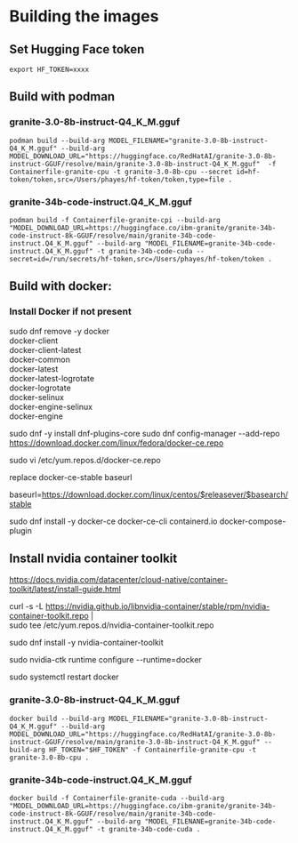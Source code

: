 # Building the images

## Set Hugging Face token

`export HF_TOKEN=xxxx`

## Build with podman

### granite-3.0-8b-instruct-Q4_K_M.gguf

`podman build --build-arg MODEL_FILENAME="granite-3.0-8b-instruct-Q4_K_M.gguf" --build-arg MODEL_DOWNLOAD_URL="https://huggingface.co/RedHatAI/granite-3.0-8b-instruct-GGUF/resolve/main/granite-3.0-8b-instruct-Q4_K_M.gguf"  -f Containerfile-granite-cpu -t granite-3.0-8b-cpu --secret id=hf-token/token,src=/Users/phayes/hf-token/token,type=file .`

### granite-34b-code-instruct.Q4_K_M.gguf

`podman build -f Containerfile-granite-cpi --build-arg "MODEL_DOWNLOAD_URL=https://huggingface.co/ibm-granite/granite-34b-code-instruct-8k-GGUF/resolve/main/granite-34b-code-instruct.Q4_K_M.gguf" --build-arg "MODEL_FILENAME=granite-34b-code-instruct.Q4_K_M.gguf" -t granite-34b-code-cuda --secret=id=/run/secrets/hf-token,src=/Users/phayes/hf-token/token .`



## Build with docker:

### Install Docker if not present

sudo dnf remove -y docker \
                  docker-client \
                  docker-client-latest \
                  docker-common \
                  docker-latest \
                  docker-latest-logrotate \
                  docker-logrotate \
                  docker-selinux \
                  docker-engine-selinux \
                  docker-engine


sudo dnf -y install dnf-plugins-core
sudo dnf config-manager --add-repo https://download.docker.com/linux/fedora/docker-ce.repo

sudo vi /etc/yum.repos.d/docker-ce.repo

replace docker-ce-stable baseurl

  baseurl=https://download.docker.com/linux/centos/$releasever/$basearch/stable

sudo dnf install -y docker-ce docker-ce-cli containerd.io docker-compose-plugin


## Install nvidia container toolkit

https://docs.nvidia.com/datacenter/cloud-native/container-toolkit/latest/install-guide.html

curl -s -L https://nvidia.github.io/libnvidia-container/stable/rpm/nvidia-container-toolkit.repo | \
  sudo tee /etc/yum.repos.d/nvidia-container-toolkit.repo

  sudo dnf install -y nvidia-container-toolkit

  sudo nvidia-ctk runtime configure --runtime=docker

  sudo systemctl restart docker


### granite-3.0-8b-instruct-Q4_K_M.gguf

`docker build --build-arg MODEL_FILENAME="granite-3.0-8b-instruct-Q4_K_M.gguf" --build-arg MODEL_DOWNLOAD_URL="https://huggingface.co/RedHatAI/granite-3.0-8b-instruct-GGUF/resolve/main/granite-3.0-8b-instruct-Q4_K_M.gguf" --build-arg HF_TOKEN="$HF_TOKEN" -f Containerfile-granite-cpu -t granite-3.0-8b-cpu .`

### granite-34b-code-instruct.Q4_K_M.gguf

`docker build -f Containerfile-granite-cuda --build-arg "MODEL_DOWNLOAD_URL=https://huggingface.co/ibm-granite/granite-34b-code-instruct-8k-GGUF/resolve/main/granite-34b-code-instruct.Q4_K_M.gguf" --build-arg "MODEL_FILENANE=granite-34b-code-instruct.Q4_K_M.gguf" -t granite-34b-code-cuda .`

